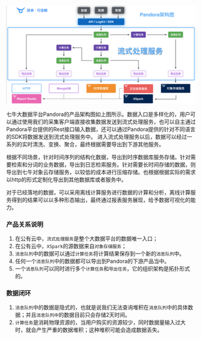 ![Pandora](/_media/arch.png)

七牛大数据平台Pandora的产品架构图如上图所示。数据入口是多样化的，用户可以通过使用我们的采集客户端直接收集数据发送到流式处理服务，也可以自主通过Pandora平台提供的Rest接口输入数据，还可以通过Pandora提供的针对不同语言的SDK将数据发送到流式处理服务中。
进入流式处理服务以后，数据可以经过一系列的实时清洗、变换、聚合，最终根据需要导出到下游其他服务。

根据不同场景，针对时间序列的结构化数据，导出到时序数据库服务存储。针对需要检索和分词的业务数据，导出到日志检索服务。针对需要长时间存储的数据，则导出到七牛对象云存储服务，以较低的成本进行压缩存储。也根据根据实际的需求以http的形式定制化导出到其他数据库或者服务中。

对于已经落地的数据，可以采用离线计算服务进行数据的计算和分析，离线计算服务得到的结果可以以多种形态输出，最终通过报表服务展现，给予数据可视化的能力。

### 产品关系说明
1. 在公有云中，`流式处理服务`是整个大数据平台的数据唯一入口；
2. 在公有云中，`XSpark`的源数据来自`对象存储服务`；
3. `消息队列`中的数据可以通过`计算任务`将计算结果保存到一个新的`消息队列`中。 
4. 任何一个`消息队列`中的数据都可以导出到Pandora的下游产品当中。
5. 一个`消息队列`可以同时进行多个`计算任务`和`导出任务`，它的组织架构是拓扑形式的。

### 数据闭环

1. `消息队列`中的数据是隐式的，也就是说我们无法查询堆积在`消息队列`中的具体数据；并且`消息队列中`的数据目前只会存储2天时间。
2. `计算任务`是消耗物理资源的，当用户购买的资源较少，同时数据量输入过大时，就会产生严重的数据堆积；这种堆积可能会造成数据丢失。